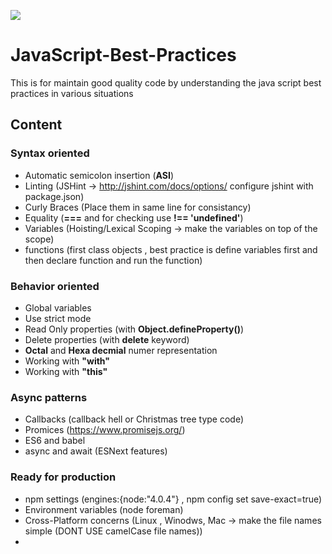 ![](http://i.imgur.com/BQLvK07.png)


# JavaScript-Best-Practices
This is for maintain good quality code by understanding the java script best practices in various situations

## Content
### Syntax oriented
- Automatic semicolon insertion (**ASI**)
- Linting (JSHint -> http://jshint.com/docs/options/ configure jshint with package.json)
- Curly Braces (Place them in same line for consistancy)
- Equality (**===** and for checking use **!== 'undefined'**)
- Variables (Hoisting/Lexical Scoping -> make the variables on top of the scope)
- functions (first class objects , best practice is define variables first and then declare function and run the function)

### Behavior oriented
- Global variables
- Use strict mode
- Read Only properties (with **Object.defineProperty()**)
- Delete properties (with **delete** keyword)
- **Octal** and **Hexa decmial** numer representation
- Working with **"with"**
- Working with **"this"**

### Async patterns
- Callbacks (callback hell or Christmas tree type code)
- Promices (https://www.promisejs.org/)
- ES6 and babel
- async and await (ESNext features)

### Ready for production
- npm settings (engines:{node:"4.0.4"} , npm config set save-exact=true)
- Environment variables (node foreman)
- Cross-Platform concerns (Linux , Winodws, Mac -> make the file names simple (DONT USE camelCase file names))
- 
